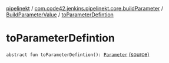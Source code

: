 [pipelinekt](../../index.md) / [com.code42.jenkins.pipelinekt.core.buildParameter](../index.md) / [BuildParameterValue](index.md) / [toParameterDefintion](./to-parameter-defintion.md)

# toParameterDefintion

`abstract fun toParameterDefintion(): `[`Parameter`](../../com.code42.jenkins.pipelinekt.core/-parameter/index.md) [(source)](https://github.com/code42/pipelinekt/tree/master/core/src/main/kotlin/com/code42/jenkins/pipelinekt/core/buildParameter/BuildParameterValue.kt#L7)